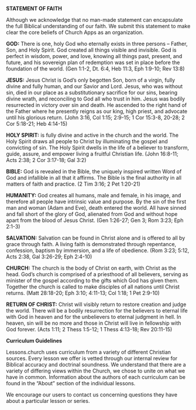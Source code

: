 **STATEMENT OF FAITH**

Although we acknowledge that no man-made statement can encapsulate the full Biblical understanding of our faith. We submit this statement to make clear the core beliefs of Church Apps as an organization.

**GOD:** There is one, holy God who eternally exists in three persons – Father, Son, and Holy Spirit. God created all things visible and invisible. God is perfect in wisdom, power, and love, knowing all things past, present, and future, and his sovereign plan of redemption was set in place before the foundation of the world. (Gen 1:1-2, Dt. 6:4, Heb 11:3, Eph 1:9-10; Rev 13:8)

**JESUS:** Jesus Christ is God’s only begotten Son, born of a virgin, fully divine and fully human, and our Savior and Lord. Jesus, who was without sin, died in our place as a substitutionary sacrifice for our sins, bearing divine wrath, and reconciling to God all who trust in him. Jesus was bodily resurrected in victory over sin and death. He ascended to the right hand of the Father where he presently reigns as our king, high priest, and advocate until his glorious return. (John 3:16, Col 1:15; 2:9-15; 1 Cor 15:3-8, 20-28; 2 Cor 5:18-21; Heb 4:14-15)

**HOLY SPIRIT:** is fully divine and active in the church and the world. The Holy Spirit draws all people to Christ by illuminating the gospel and convicting of sin. The Holy Spirit dwells in the life of a believer to transform, guide, assure, and empower living a fruitful Christian life. (John 16:8-11; Acts 2:38; 2 Cor 3:17-18; Gal 3:2)

**BIBLE:** God is revealed in the Bible, the uniquely inspired written Word of God and infallible in all that it affirms. The Bible is the final authority in all matters of faith and practice. (2 Tim 3:16; 2 Pet 1:20-21)

**HUMANITY:** God creates all humans, male and female, in his image, and therefore all people have intrinsic value and purpose. By the sin of the first man and woman (Adam and Eve), death entered the world. All have sinned and fall short of the glory of God, alienated from God and without hope apart from the blood of Jesus Christ. (Gen 1:26-27; Gen 3; Rom 3:23; Eph 2:1-3)

**SALVATION:** Salvation can be found in Christ alone and is offered to all by grace through faith. A living faith is demonstrated through repentance, confession, baptism by immersion, and a life of obedience. (Rom 3:23; 5:12, Acts 2:38, Gal 3:26-29; Eph 2:4-10)

**CHURCH:** The church is the body of Christ on earth, with Christ as the head. God’s church is comprised of a priesthood of all believers, serving as minister of the gospel according to the gifts which God has given them. Together the church is called to make disciples of all nations until Christ returns. (Matt 28:18-20; Eph 3:10; 4:11-13; Col 1:18; 1 Pet 2:9-10) 

**RETURN OF CHRIST:** Christ will visibly return to restore creation and judge the world. There will be a bodily resurrection for the believers to eternal life with God in heaven and for the unbelievers to eternal judgment in hell. In heaven, sin will be no more and those in Christ will live in fellowship with God forever. (Acts 1:11; 2 Thess 1:5-12; 1 Thess 4:13-18; Rev 20:11-15)

**Curriculum Guidelines**

Lessons.church uses curriculum from a variety of different Christian sources. Every lesson we offer is vetted through our internal review for Biblical accuracy and doctrinal soundness. We understand that there are a variety of differing views within the Church, we chose to unite on what we have in common. Information about the authors of each curriculum can be found in the “About” section of the individual lessons. 

We encourage our users to contact us concerning questions they have about a particular lesson or series. 
